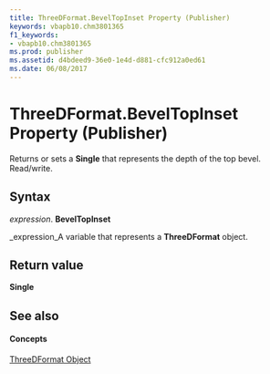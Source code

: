 ```yaml
---
title: ThreeDFormat.BevelTopInset Property (Publisher)
keywords: vbapb10.chm3801365
f1_keywords:
- vbapb10.chm3801365
ms.prod: publisher
ms.assetid: d4bdeed9-36e0-1e4d-d881-cfc912a0ed61
ms.date: 06/08/2017
---
```



# ThreeDFormat.BevelTopInset Property (Publisher)

Returns or sets a **Single** that represents the depth of the top bevel. Read/write.


## Syntax

 _expression_. **BevelTopInset**

 _expression_A variable that represents a **ThreeDFormat** object.


## Return value

 **Single**


## See also


#### Concepts


 [ThreeDFormat Object](threedformat-object-publisher.md)

